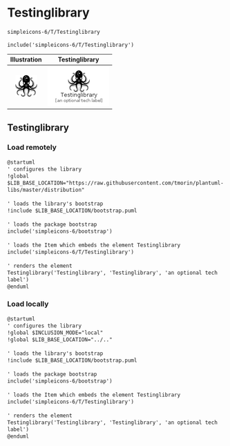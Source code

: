 # Testinglibrary


```text
simpleicons-6/T/Testinglibrary
```

```text
include('simpleicons-6/T/Testinglibrary')
```



| Illustration | Testinglibrary |
| :---: | :---: |
| ![illustration for Illustration](../../simpleicons-6/T/Testinglibrary.png) | ![illustration for Testinglibrary](../../simpleicons-6/T/Testinglibrary.Local.png) |




## Testinglibrary

### Load remotely
```plantuml
@startuml
' configures the library
!global $LIB_BASE_LOCATION="https://raw.githubusercontent.com/tmorin/plantuml-libs/master/distribution"

' loads the library's bootstrap
!include $LIB_BASE_LOCATION/bootstrap.puml

' loads the package bootstrap
include('simpleicons-6/bootstrap')

' loads the Item which embeds the element Testinglibrary
include('simpleicons-6/T/Testinglibrary')

' renders the element
Testinglibrary('Testinglibrary', 'Testinglibrary', 'an optional tech label')
@enduml
```

### Load locally
```plantuml
@startuml
' configures the library
!global $INCLUSION_MODE="local"
!global $LIB_BASE_LOCATION="../.."

' loads the library's bootstrap
!include $LIB_BASE_LOCATION/bootstrap.puml

' loads the package bootstrap
include('simpleicons-6/bootstrap')

' loads the Item which embeds the element Testinglibrary
include('simpleicons-6/T/Testinglibrary')

' renders the element
Testinglibrary('Testinglibrary', 'Testinglibrary', 'an optional tech label')
@enduml
```

